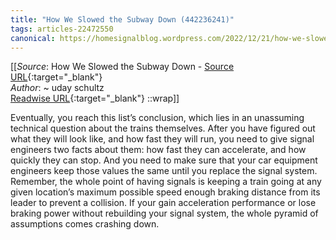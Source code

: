 ```yaml
---
title: "How We Slowed the Subway Down (442236241)"
tags: articles-22472550
canonical: https://homesignalblog.wordpress.com/2022/12/21/how-we-slowed-the-subway-down/
---
```


[[_Source_: How We Slowed the Subway Down - [Source URL](https://homesignalblog.wordpress.com/2022/12/21/how-we-slowed-the-subway-down/){:target="_blank"}<br>
_Author_: ~ uday schultz<br>
[Readwise URL](https://readwise.io/open/442236241){:target="_blank"}
::wrap]]

Eventually, you reach this list’s conclusion, which lies in an unassuming technical question about the trains themselves. After you have figured out what they will look like, and how fast they will run, you need to give signal engineers two facts about them: how fast they can accelerate, and how quickly they can stop. And you need to make sure that your car equipment engineers keep those values the same until you replace the signal system. Remember, the whole point of having signals is keeping a train going at any given location’s maximum possible speed enough braking distance from its leader to prevent a collision. If your gain acceleration performance or lose braking power without rebuilding your signal system, the whole pyramid of assumptions comes crashing down.
